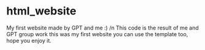 # html_website
My first website made by GPT and me :) /n
This code is the result of me and GPT group work this was my first website
you can use the template too, hope you enjoy it.
